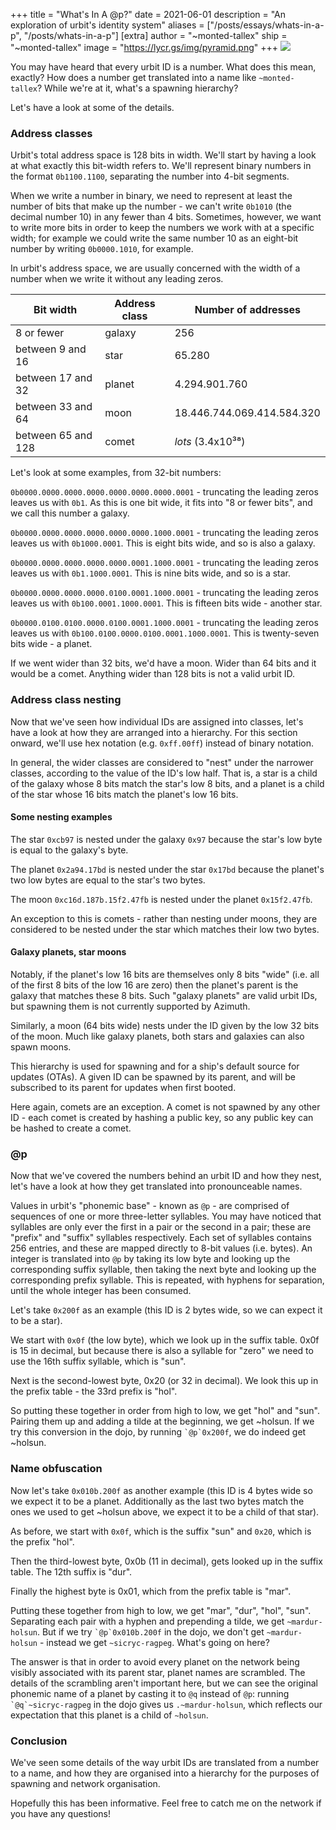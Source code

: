 +++
title = "What's In A @p?"
date = 2021-06-01
description = "An exploration of urbit's identity system"
aliases = ["/posts/essays/whats-in-a-p", "/posts/whats-in-a-p"]
[extra]
author = "~monted-tallex"
ship = "~monted-tallex"
image = "https://lycr.gs/img/pyramid.png" 
+++
![](https://lycr.gs/img/pyramid.png)

You may have heard that every urbit ID is a number. What does this mean,
exactly? How does a number get translated into a name like `~monted-tallex`?
While we're at it, what's a spawning hierarchy?

Let's have a look at some of the details.


### Address classes

Urbit's total address space is 128 bits in width. We'll start by having a look
at what exactly this bit-width refers to. We'll represent binary numbers in the
format `0b1100.1100`, separating the number into 4-bit segments.

When we write a number in binary, we need to represent at least the number of
bits that make up the number - we can't write `0b1010` (the decimal number 10)
in any fewer than 4 bits. Sometimes, however, we want to write more bits in
order to keep the numbers we work with at a specific width; for example we
could write the same number 10 as an eight-bit number by writing `0b0000.1010`,
for example.

In urbit's address space, we are usually concerned with the width of a number
when we write it without any leading zeros. 

|Bit width | Address class | Number of addresses
--- | --- | ---
|8 or fewer|galaxy|256|
|between 9 and 16|star|65.280
|between 17 and 32|planet|4.294.901.760
|between 33 and 64|moon|18.446.744.069.414.584.320
|between 65 and 128|comet|_lots_ (3.4x10³⁸)

Let's look at some examples, from 32-bit numbers:

`0b0000.0000.0000.0000.0000.0000.0000.0001` - truncating the leading zeros
leaves us with `0b1`. As this is one bit wide, it fits into "8 or fewer bits",
and we call this number a galaxy.

`0b0000.0000.0000.0000.0000.0000.1000.0001` - truncating the leading zeros
leaves us with `0b1000.0001`. This is eight bits wide, and so is also a galaxy.

`0b0000.0000.0000.0000.0000.0001.1000.0001` - truncating the leading zeros
leaves us with `0b1.1000.0001`. This is nine bits wide, and so is a star.

`0b0000.0000.0000.0000.0100.0001.1000.0001` - truncating the leading zeros
leaves us with `0b100.0001.1000.0001`. This is fifteen bits wide - another
star.

`0b0000.0100.0100.0000.0100.0001.1000.0001` - truncating the leading zeros
leaves us with `0b100.0100.0000.0100.0001.1000.0001`. This is twenty-seven bits
wide - a planet.

If we went wider than 32 bits, we'd have a moon. Wider than 64 bits and it would
be a comet. Anything wider than 128 bits is not a valid urbit ID.


### Address class nesting

Now that we've seen how individual IDs are assigned into classes, let's have a
look at how they are arranged into a hierarchy. For this section onward, we'll
use hex notation (e.g. `0xff.00ff`) instead of binary notation.

In general, the wider classes are considered to "nest" under the narrower
classes, according to the value of the ID's low half. That is, a star is a child
of the galaxy whose 8 bits match the star's low 8 bits, and a planet is a child
of the star whose 16 bits match the planet's low 16 bits.


#### Some nesting examples

The star `0xcb97` is nested under the galaxy `0x97` because the star's low byte
is equal to the galaxy's byte.

The planet `0x2a94.17bd` is nested under the star `0x17bd` because the planet's
two low bytes are equal to the star's two bytes.

The moon `0xc16d.187b.15f2.47fb` is nested under the planet `0x15f2.47fb`.

An exception to this is comets - rather than nesting under moons, they are
considered to be nested under the star which matches their low two bytes.


#### Galaxy planets, star moons

Notably, if the planet's low 16 bits are themselves only 8 bits "wide" (i.e. all
of the first 8 bits of the low 16 are zero) then the planet's parent is the
galaxy that matches these 8 bits. Such "galaxy planets" are valid urbit IDs, but
spawning them is not currently supported by Azimuth.

Similarly, a moon (64 bits wide) nests under the ID given by the low 32 bits
of the moon. Much like galaxy planets, both stars and galaxies can also spawn
moons.

This hierarchy is used for spawning and for a ship's default source for updates
(OTAs). A given ID can be spawned by its parent, and will be subscribed to its
parent for updates when first booted.

Here again, comets are an exception. A comet is not spawned by any other ID -
each comet is created by hashing a public key, so any public key can be hashed
to create a comet. 


### @p

Now that we've covered the numbers behind an urbit ID and how they nest, let's
have a look at how they get translated into pronounceable names.

Values in urbit's "phonemic base" - known as `@p` - are comprised of sequences
of one or more three-letter syllables. You may have noticed that syllables are
only ever the first in a pair or the second in a pair; these are "prefix" and
"suffix" syllables respectively. Each set of syllables contains 256 entries, and
these are mapped directly to 8-bit values (i.e. bytes). An integer is translated
into `@p` by taking its low byte and looking up the corresponding suffix
syllable, then taking the next byte and looking up the corresponding prefix
syllable. This is repeated, with hyphens for separation, until the whole integer
has been consumed. 

Let's take `0x200f` as an example (this ID is 2 bytes wide, so we can expect it
to be a star).

We start with `0x0f` (the low byte), which we look up in the suffix table. 0x0f
is 15 in decimal, but because there is also a syllable for "zero" we need to use
the 16th suffix syllable, which is "sun".

Next is the second-lowest byte, 0x20 (or 32 in decimal). We look this up in the
prefix table - the 33rd prefix is "hol".

So putting these together in order from high to low, we get "hol" and "sun".
Pairing them up and adding a tilde at the beginning, we get ~holsun. If we try
this conversion in the dojo, by running <code>&#96;@p&#96;0x200f</code>, we do
indeed get ~holsun.


### Name obfuscation

Now let's take `0x010b.200f` as another example (this ID is 4 bytes wide so we
expect it to be a planet. Additionally as the last two bytes match the ones we
used to get ~holsun above, we expect it to be a child of that star).

As before, we start with `0x0f`, which is the suffix "sun" and `0x20`, which is
the prefix "hol".

Then the third-lowest byte, 0x0b (11 in decimal), gets looked up in the suffix
table. The 12th suffix is "dur".

Finally the highest byte is 0x01, which from the prefix table is "mar".

Putting these together from high to low, we get "mar", "dur", "hol", "sun".
Separating each pair with a hyphen and prepending a tilde, we get
`~mardur-holsun`. But if we try <code>&#96;@p&#96;0x010b.200f</code> in the
dojo, we don't get `~mardur-holsun` - instead we get `~sicryc-ragpeg`. What's
going on here?

The answer is that in order to avoid every planet on the network being visibly
associated with its parent star, planet names are scrambled. The details of the
scrambling aren't important here, but we can see the original phonemic name of a
planet by casting it to `@q` instead of `@p`: running
<code>&#96;@q&#96;~sicryc-ragpeg</code> in the dojo gives us `.~mardur-holsun`,
which reflects our expectation that this planet is a child of `~holsun`.


### Conclusion

We've seen some details of the way urbit IDs are translated from a number to a
name, and how they are organised into a hierarchy for the purposes of spawning
and network organisation.

Hopefully this has been informative. Feel free to catch me on the network if
you have any questions!
